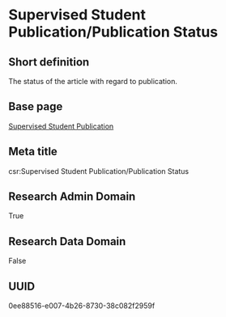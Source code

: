 # Supervised Student Publication/Publication Status
## Short definition
The status of the article with regard to publication.
## Base page
[Supervised Student Publication](../../Objects/Supervised%20Student%20Publication.md)
## Meta title
csr:Supervised Student Publication/Publication Status
## Research Admin Domain
True
## Research Data Domain
False
## UUID
0ee88516-e007-4b26-8730-38c082f2959f
